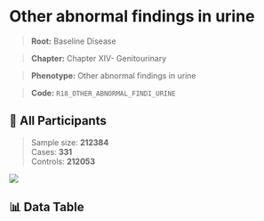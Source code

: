 # Other abnormal findings in urine

> **Root:** Baseline Disease  

> **Chapter:** Chapter XIV- Genitourinary  

> **Phenotype:** Other abnormal findings in urine  

> **Code:** `R18_OTHER_ABNORMAL_FINDI_URINE`

## 🧪 All Participants  
> Sample size: **212384**  
> Cases: **331**  
> Controls: **212053**
<img src="/Sensitive/Figures/ALL/Incidence/R18_OTHER_ABNORMAL_FINDI_URINE.png"/>

## 📊 Data Table
<CsvTableMRF src="/Sensitive/Data/ALL/Incidence/COX_R18_OTHER_ABNORMAL_FINDI_URINE.csv"/>

